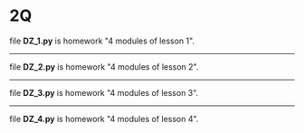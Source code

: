 # 2Q
file **DZ_1.py** is homework "4 modules of lesson 1".
***
file **DZ_2.py** is homework "4 modules of lesson 2".
***
file **DZ_3.py** is homework "4 modules of lesson 3".
***
file **DZ_4.py** is homework "4 modules of lesson 4".
